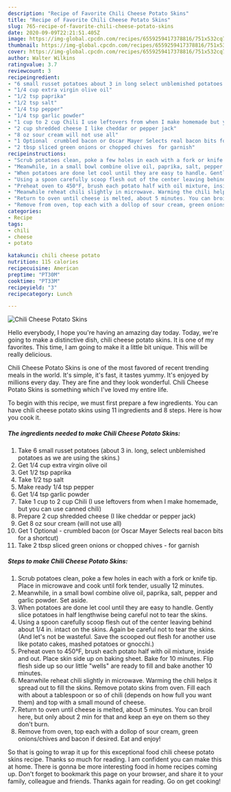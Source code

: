 ```yaml
---
description: "Recipe of Favorite Chili Cheese Potato Skins"
title: "Recipe of Favorite Chili Cheese Potato Skins"
slug: 765-recipe-of-favorite-chili-cheese-potato-skins
date: 2020-09-09T22:21:51.405Z
image: https://img-global.cpcdn.com/recipes/6559259417378816/751x532cq70/chili-cheese-potato-skins-recipe-main-photo.jpg
thumbnail: https://img-global.cpcdn.com/recipes/6559259417378816/751x532cq70/chili-cheese-potato-skins-recipe-main-photo.jpg
cover: https://img-global.cpcdn.com/recipes/6559259417378816/751x532cq70/chili-cheese-potato-skins-recipe-main-photo.jpg
author: Walter Wilkins
ratingvalue: 3.7
reviewcount: 3
recipeingredient:
- "6 small russet potatoes about 3 in long select unblemished potatoes as we are using the skins"
- "1/4 cup extra virgin olive oil"
- "1/2 tsp paprika"
- "1/2 tsp salt"
- "1/4 tsp pepper"
- "1/4 tsp garlic powder"
- "1 cup to 2 cup Chili I use leftovers from when I make homemade but you can use canned chili"
- "2 cup shredded cheese I like cheddar or pepper jack"
- "8 oz sour cream will not use all"
- "1 Optional  crumbled bacon or Oscar Mayer Selects real bacon bits for a shortcut"
- "2 tbsp sliced green onions or chopped chives  for garnish"
recipeinstructions:
- "Scrub potatoes clean, poke a few holes in each with a fork or knife tip. Place in microwave and cook until fork tender, usually 12 minutes."
- "Meanwhile, in a small bowl combine olive oil, paprika, salt, pepper and garlic powder. Set aside."
- "When potatoes are done let cool until they are easy to handle. Gently slice potatoes in half lengthwise being careful not to tear the skins."
- "Using a spoon carefully scoop flesh out of the center leaving behind about 1/4 in. intact on the skins. Again be careful not to tear the skins. (And let&#39;s not be wasteful. Save the scooped out flesh for another use like potato cakes, mashed potatoes or gnocchi.)"
- "Preheat oven to 450°F, brush each potato half with oil mixture, inside and out. Place skin side up on baking sheet. Bake for 10 minutes. Flip flesh side up so our little &#34;wells&#34; are ready to fill and bake another 10 minutes."
- "Meanwhile reheat chili slightly in microwave. Warming the chili helps it spread out to fill the skins. Remove potato skins from oven. Fill each with about a tablespoon or so of chili (depends on how full you want them) and top with a small mound of cheese."
- "Return to oven until cheese is melted, about 5 minutes. You can broil here, but only about 2 min for that and keep an eye on them so they don&#39;t burn."
- "Remove from oven, top each with a dollop of sour cream, green onions/chives and bacon if desired. Eat and enjoy!"
categories:
- Recipe
tags:
- chili
- cheese
- potato

katakunci: chili cheese potato 
nutrition: 115 calories
recipecuisine: American
preptime: "PT30M"
cooktime: "PT33M"
recipeyield: "3"
recipecategory: Lunch

---
```



![Chili Cheese Potato Skins](https://img-global.cpcdn.com/recipes/6559259417378816/751x532cq70/chili-cheese-potato-skins-recipe-main-photo.jpg)

Hello everybody, I hope you're having an amazing day today. Today, we're going to make a distinctive dish, chili cheese potato skins. It is one of my favorites. This time, I am going to make it a little bit unique. This will be really delicious.

Chili Cheese Potato Skins is one of the most favored of recent trending meals in the world. It's simple, it's fast, it tastes yummy. It's enjoyed by millions every day. They are fine and they look wonderful. Chili Cheese Potato Skins is something which I've loved my entire life.




To begin with this recipe, we must first prepare a few ingredients. You can have chili cheese potato skins using 11 ingredients and 8 steps. Here is how you cook it.

<!--inarticleads1-->

##### The ingredients needed to make Chili Cheese Potato Skins:

1. Take 6 small russet potatoes (about 3 in. long, select unblemished potatoes as we are using the skins.)
1. Get 1/4 cup extra virgin olive oil
1. Get 1/2 tsp paprika
1. Take 1/2 tsp salt
1. Make ready 1/4 tsp pepper
1. Get 1/4 tsp garlic powder
1. Take 1 cup to 2 cup Chili (I use leftovers from when I make homemade, but you can use canned chili)
1. Prepare 2 cup shredded cheese (I like cheddar or pepper jack)
1. Get 8 oz sour cream (will not use all)
1. Get 1 Optional - crumbled bacon (or Oscar Mayer Selects real bacon bits for a shortcut)
1. Take 2 tbsp sliced green onions or chopped chives - for garnish




<!--inarticleads2-->

##### Steps to make Chili Cheese Potato Skins:

1. Scrub potatoes clean, poke a few holes in each with a fork or knife tip. Place in microwave and cook until fork tender, usually 12 minutes.
1. Meanwhile, in a small bowl combine olive oil, paprika, salt, pepper and garlic powder. Set aside.
1. When potatoes are done let cool until they are easy to handle. Gently slice potatoes in half lengthwise being careful not to tear the skins.
1. Using a spoon carefully scoop flesh out of the center leaving behind about 1/4 in. intact on the skins. Again be careful not to tear the skins. (And let&#39;s not be wasteful. Save the scooped out flesh for another use like potato cakes, mashed potatoes or gnocchi.)
1. Preheat oven to 450°F, brush each potato half with oil mixture, inside and out. Place skin side up on baking sheet. Bake for 10 minutes. Flip flesh side up so our little &#34;wells&#34; are ready to fill and bake another 10 minutes.
1. Meanwhile reheat chili slightly in microwave. Warming the chili helps it spread out to fill the skins. Remove potato skins from oven. Fill each with about a tablespoon or so of chili (depends on how full you want them) and top with a small mound of cheese.
1. Return to oven until cheese is melted, about 5 minutes. You can broil here, but only about 2 min for that and keep an eye on them so they don&#39;t burn.
1. Remove from oven, top each with a dollop of sour cream, green onions/chives and bacon if desired. Eat and enjoy!




So that is going to wrap it up for this exceptional food chili cheese potato skins recipe. Thanks so much for reading. I am confident you can make this at home. There is gonna be more interesting food in home recipes coming up. Don't forget to bookmark this page on your browser, and share it to your family, colleague and friends. Thanks again for reading. Go on get cooking!

